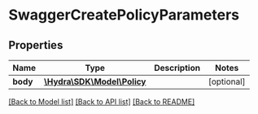 # SwaggerCreatePolicyParameters

## Properties
Name | Type | Description | Notes
------------ | ------------- | ------------- | -------------
**body** | [**\Hydra\SDK\Model\Policy**](Policy.md) |  | [optional] 

[[Back to Model list]](../README.md#documentation-for-models) [[Back to API list]](../README.md#documentation-for-api-endpoints) [[Back to README]](../README.md)


